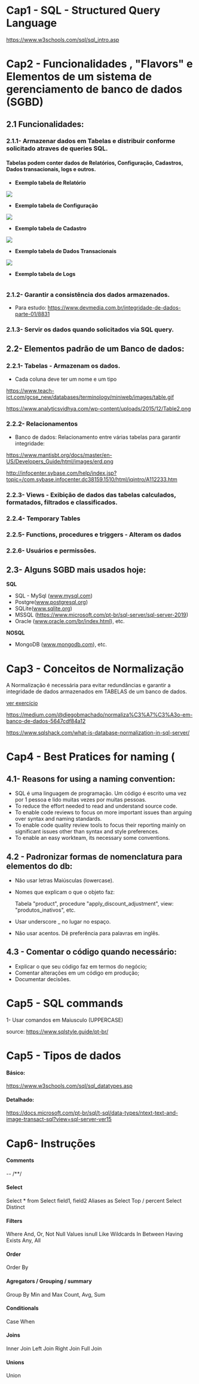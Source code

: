 # Cap1 -  SQL - Structured Query Language

https://www.w3schools.com/sql/sql_intro.asp


# Cap2 - Funcionalidades , "Flavors" e Elementos de um sistema de gerenciamento de banco de dados  (SGBD)
 
## 2.1 Funcionalidades: 
 
### 2.1.1- Armazenar dados em Tabelas e distribuir conforme solicitado atraves de queries SQL.

#### Tabelas podem conter dados de Relatórios, Configuração, Cadastros, Dados transacionais, logs e outros. 

* **Exemplo tabela de Relatório**

![](http://matlab.izmiran.ru/help/toolbox/database/vqb_repo.gif)


* **Exemplo tabela de Configuração** 

![](https://wp-staging.com/wp-content/uploads/2018/04/wordpress_database_headers.png)


* **Exemplo tabela de Cadastro**

![](https://sites.google.com/site/ismcsrdatabase/_/rsrc/1468868690197/ismcsrdatabase3/11.png)


* **Exemplo tabela de Dados Transacionais**

![](https://www.analyticsvidhya.com/wp-content/uploads/2015/12/Table2.png)


* **Exemplo tabela de Logs**

![]()


### 2.1.2- Garantir a consistência dos dados armazenados.

 * Para estudo: https://www.devmedia.com.br/integridade-de-dados-parte-01/8831

### 2.1.3- Servir os dados quando solicitados via SQL query.

 
## 2.2- Elementos padrão de um Banco de dados:

### 2.2.1- Tabelas - Armazenam os dados.

* Cada coluna deve ter um nome e um tipo

https://www.teach-ict.com/gcse_new/databases/terminology/miniweb/images/table.gif

https://www.analyticsvidhya.com/wp-content/uploads/2015/12/Table2.png


### 2.2.2- Relacionamentos

* Banco de dados: Relacionamento entre várias tabelas para garantir integridade:

https://www.mantisbt.org/docs/master/en-US/Developers_Guide/html/images/erd.png

http://infocenter.sybase.com/help/index.jsp?topic=/com.sybase.infocenter.dc38159.1510/html/iqintro/A112233.htm


### 2.2.3- Views - Exibição de dados das tabelas calculados, formatados, filtrados e classificados.

### 2.2.4- Temporary Tables

### 2.2.5- Functions, procedures e triggers - Alteram os dados

### 2.2.6- Usuários e permissões.

## 2.3- Alguns SGBD mais usados hoje:

**SQL**

* SQL - MySql (www.mysql.com)
* Postgre(www.postgresql.org)
* SQLite(www.sqlite.org) 
* MSSQL (https://www.microsoft.com/pt-br/sql-server/sql-server-2019)
* Oracle (www.oracle.com/br/index.html), etc.
    
**NOSQL**

* MongoDB (www.mongodb.com), etc.
    

# Cap3 - Conceitos de Normalização

A Normalização é necessária para evitar redundâncias e garantir a integridade de dados armazenados em TABELAS de um banco de dados.

[ver exercício](/normalizacao_exercicio.xlsx)

https://medium.com/@diegobmachado/normaliza%C3%A7%C3%A3o-em-banco-de-dados-5647cdf84a12

https://www.sqlshack.com/what-is-database-normalization-in-sql-server/


# Cap4 - Best Pratices for naming (

## 4.1- Reasons for using a naming convention:

* SQL é uma linguagem de programação. Um código é escrito uma vez por 1 pessoa e lido muitas vezes por muitas pessoas.
* To reduce the effort needed to read and understand source code.
* To enable code reviews to focus on more important issues than arguing over syntax and naming standards.
* To enable code quality review tools to focus their reporting mainly on significant issues other than syntax and style preferences.
* To enable an easy workteam, its necessary some conventions.


## 4.2 - Padronizar formas de nomenclatura para elementos do db:

* Não usar letras Maiúsculas (lowercase).

* Nomes que explicam o que o objeto faz:

    Tabela "product", procedure "apply_discount_adjustment", view: "produtos_inativos", etc.
    
* Usar underscore _ no lugar no espaço.

* Não usar acentos. Dê preferência para palavras em inglês.

## 4.3 - Comentar o código quando necessário:

* Explicar o que seu código faz em termos do negócio;
* Comentar alterações em um código em produção;
* Documentar decisões.

# Cap5 - SQL commands

1- Usar comandos em Maiusculo (UPPERCASE)

source: https://www.sqlstyle.guide/pt-br/


# Cap5 - Tipos de dados

####  Básico:

https://www.w3schools.com/sql/sql_datatypes.asp

#### Detalhado:

https://docs.microsoft.com/pt-br/sql/t-sql/data-types/ntext-text-and-image-transact-sql?view=sql-server-ver15  


# Cap6- Instruções

#### Comments
--
/**/

#### Select
Select * from
Select field1, field2 
Aliases as
Select Top / percent
Select Distinct

#### Filters
Where
And, Or, Not
Null Values
isnull
Like
Wildcards
In
Between
Having
Exists
Any, All

#### Order
Order By

#### Agregators / Grouping / summary
Group By
Min and Max
Count, Avg, Sum

#### Conditionals
Case When

#### Joins
Inner Join
Left Join
Right Join
Full Join

#### Unions
Union




